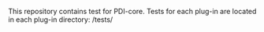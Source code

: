 This repository contains test for PDI-core. 
Tests for each plug-in are located in each plug-in directory: <plug-in name>/tests/

